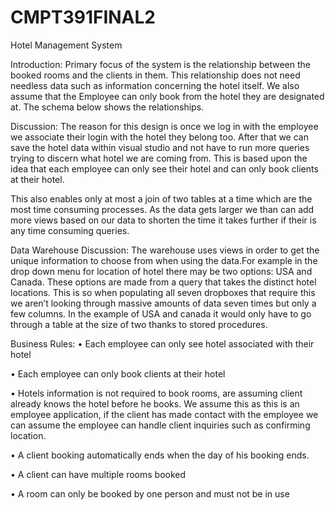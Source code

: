 # CMPT391FINAL2
Hotel Management System

Introduction: Primary focus of the system is the relationship between the booked rooms and the clients in them.
This relationship does not need needless data such as information concerning the hotel itself. We also assume 
that the Employee can only book from the hotel they are designated at. The schema below shows the relationships.

Discussion: The reason for this design is once we log in with the employee we associate their login with the hotel
they belong too. After that we can save the hotel data within visual studio and not have to run more queries trying
to discern what hotel we are coming from. This is based upon the idea that each employee can only see their hotel 
and can only book clients at their hotel.

This also enables only at most a join of two tables at a time which are the most time consuming processes. As
the data gets larger we than can add more views based on our data to shorten the time it takes further if their
is any time consuming queries. 

Data Warehouse Discussion: The warehouse uses views in order to get the unique information to choose 
from when using the data.For example in the drop down menu for location of hotel there may be two options: USA 
and Canada. These options are made from a query that takes the distinct hotel locations. This is so when populating
all seven dropboxes that require this we aren’t looking through massive amounts of data seven times but only a 
few columns. In the example of USA and canada it would only have to go through a table at the size of two thanks 
to stored procedures. 

Business Rules:
•	Each employee can only see hotel associated with their hotel

•	Each employee can only book clients at their hotel

•	Hotels information is not required to book rooms, are assuming client already knows the hotel before he books. We assume this as this is an employee application, if the client has made contact with the employee we can assume the employee can handle client inquiries such as confirming location. 

•	A client booking automatically ends when the day of his booking ends.

•	A client can have multiple rooms booked

•	A room can only be booked by one person and must not be in use

